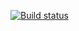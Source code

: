 [![Build status](https://ci.appveyor.com/api/projects/status/glfv7c1rw3gheusw?svg=true)](https://ci.appveyor.com/project/Guliaiev/page-object-s)
